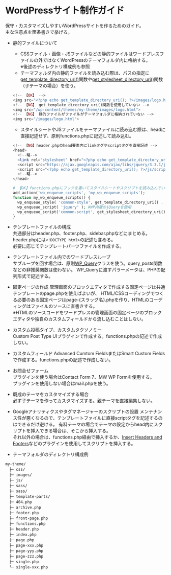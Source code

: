 # WordPressサイト制作ガイド
保守・カスタマイズしやすいWordPressサイトを作るためのガイド。<br>
主な注意点を箇条書きで挙げる。

-  静的ファイルについて  
    - CSSファイル・画像・JSファイルなどの静的ファイルはワードプレスファイルの外ではなくWordPressのテーマフォルダ内に格納する。<br>
      ※後述のディレクトリ構成例も参照
    - テーマフォルダ内の静的ファイルを読み込む際は、パスの指定に[get_template_directory_uri()](https://wpdocs.osdn.jp/%E9%96%A2%E6%95%B0%E3%83%AA%E3%83%95%E3%82%A1%E3%83%AC%E3%83%B3%E3%82%B9/get_template_directory_uri)関数や[get_stylesheet_directory_uri()](https://wpdocs.osdn.jp/%E9%96%A2%E6%95%B0%E3%83%AA%E3%83%95%E3%82%A1%E3%83%AC%E3%83%B3%E3%82%B9/get_stylesheet_directory_uri)関数（子テーマの場合）を使う。<br>

    ```php
    <!-- 【OK】 -->
    <img src="<?php echo get_template_directory_uri(); ?>/images/logo.html">
    <!-- 【NG】 get_template_directory_uri()関数を使用していない -->
    <img src="/wp-content/themes/my-theme/images/logo.html">
    <!-- 【NG】 静的ファイルがファイルがテーマフォルダに格納されていない -->
    <img src="/images/logo.html">
    ```
    - スタイルシートやJSファイルをテーマファイルに読み込む際は、headに直接記述せず、原則functions.phpに記述して読み込む。
    ```php
    <!-- 【NG】header.phpのhead要素内にlinkタグやscriptタグを直接記述 -->
    <head>
      <!--略-->
      <link rel="stylesheet" href="<?php echo get_template_directory_uri(); ?>/css/style.css">
      <script src="https://ajax.googleapis.com/ajax/libs/jquery/3.3.1/jquery.min.js"></script>
      <script src="<?php echo get_template_directory_uri(); ?>/js/script.js"></script>
      <!--略-->
    </head>
    ```
    ```php
    # 【OK】functions.phpにフックを書いてスタイルシートやスクリプトを読み込んでいる
    add_action('wp_enqueue_scripts', 'my_wp_enqueue_scripts');
    function my_wp_enqueue_scripts() {
      wp_enqueue_style( 'common-style', get_template_directory_uri() . '/style.css' );
      wp_enqueue_script( 'jquery' ); #WP内蔵のjQueryを使用
      wp_enqueue_script('common-script', get_stylesheet_directory_uri(). '/js/script.js', array('jquery'));
    }
    ```


- テンプレートファイルの構成  
共通部分はheader.php、footer.php、sidebar.phpなどにまとめる。<br>
header.phpには`<!DOCTYPE html>`の記述も含める。<br>
必要に応じてテンプレートパーツファイルを作成する。

- テンプレートファイル内でのワードプレスループ  
サブループを回す場合は、原則[WP_Query](https://wpdocs.osdn.jp/%E9%96%A2%E6%95%B0%E3%83%AA%E3%83%95%E3%82%A1%E3%83%AC%E3%83%B3%E3%82%B9/WP_Query)クラスを使う。query_posts関数などの非推奨関数は使わない。
WP_Queryに渡すパラーメータは、PHPの配列形式で記述する。

- 固定ページの作成
管理画面のブロックエディタで作成する固定ページは共通テンプレートのpage.phpを使えばよいが、
HTML/CSSコーディングでつくる必要のある固定ページはpage-{スラッグ名}.phpを作り、HTMLのコーディングはファイルのソースに直書きする。<br>
※HTMLのソースコードをワードプレスの管理画面の固定ページのブロックエディタや独自のカスタムフィールドから流し込むことはしない。

- カスタム投稿タイプ、カスタムタクソノミー  
Custom Post Type UIプラグインで作成する。functions.phpの記述で作成しない。

- カスタムフィールド
Advanced Cumtom FieldsまたはSmart Custom Fieldsで作成する。functions.phpの記述で作成しない。

- お問合せフォーム  
プラグインを使う場合はContact Form 7、MW WP Formを使用する。<br>
プラグインを使用しない場合はmail.phpを使う。

- 既成のテーマをカスタマイズする場合  
必ず子テーマを作ってカスタマイズする。親テーマを直接編集しない。

- Googleアナリティクスやタグマネージャーのスクリプトの設置
メンテナンス性が悪くなるので、テンプレートファイルに直接scriptタグを記述するのはできるだけ避ける。
有料テーマの場合でテーマの設定からhead内にスクリプトを挿入できる場合は、そこから挿入する。<br>
それ以外の場合は、functions.php経由で挿入するか、[Insert Headers and Footers](https://ja.wordpress.org/plugins/insert-headers-and-footers/)などのプラグインを使用してスクリプトを挿入する。

- テーマフォルダのディレクトリ構成例
```
my-theme/
　├─ css/
　├─ images/
　├─ js/
　├─ sass/
　├─ sass/
　├─ template-parts/
　├─ 404.php
　├─ archive.php
　├─ footer.php
　├─ front-page.php
　├─ functions.php
　├─ header.php
　├─ index.php
　├─ page.php
　├─ page-xxx.php
　├─ page-yyy.php
　├─ page-zzz.php
　├─ single.php
　└─ single-xxx.php
```



